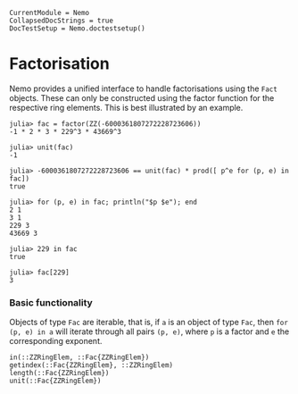 ```@meta
CurrentModule = Nemo
CollapsedDocStrings = true
DocTestSetup = Nemo.doctestsetup()
```

# Factorisation

Nemo provides a unified interface to handle factorisations using the
`Fact` objects. These can only be constructed using the factor function for
the respective ring elements. This is best illustrated by an example.

```jldoctest
julia> fac = factor(ZZ(-6000361807272228723606))
-1 * 2 * 3 * 229^3 * 43669^3

julia> unit(fac)
-1

julia> -6000361807272228723606 == unit(fac) * prod([ p^e for (p, e) in fac])
true

julia> for (p, e) in fac; println("$p $e"); end
2 1
3 1
229 3
43669 3

julia> 229 in fac
true

julia> fac[229]
3
```

### Basic functionality

Objects of type `Fac` are iterable, that is, if `a` is an object of type `Fac`,
then `for (p, e) in a` will iterate through all pairs `(p, e)`, where `p` is a
factor and `e` the corresponding exponent.

```@docs
in(::ZZRingElem, ::Fac{ZZRingElem})
getindex(::Fac{ZZRingElem}, ::ZZRingElem)
length(::Fac{ZZRingElem})
unit(::Fac{ZZRingElem})
```
